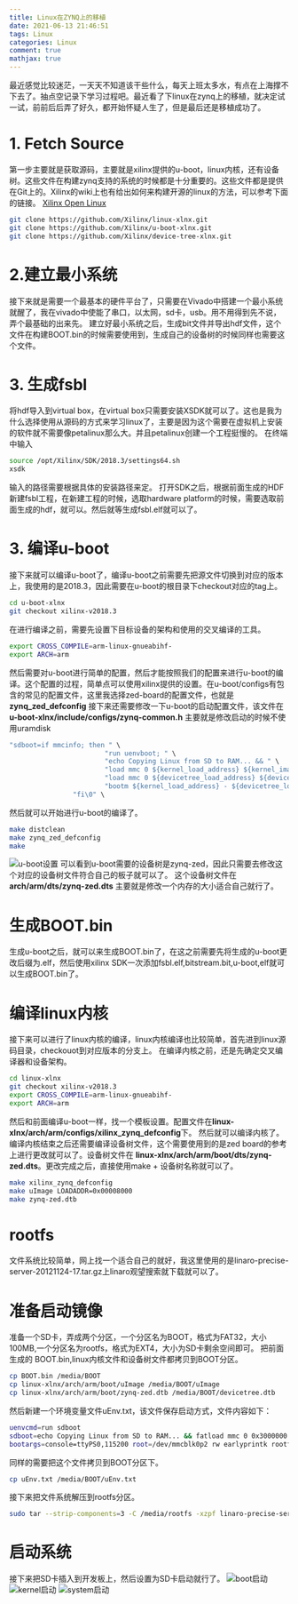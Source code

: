 ```yaml
---
title: Linux在ZYNQ上的移植
date: 2021-06-13 21:46:51
tags: Linux
categories: Linux
comment: true
mathjax: true
---
```

最近感觉比较迷茫，一天天不知道该干些什么，每天上班太多水，有点在上海撑不下去了。抽点空记录下学习过程吧。最近看了下linux在zynq上的移植，就决定试一试，前前后后弄了好久，都开始怀疑人生了，但是最后还是移植成功了。
# 1. Fetch Source
第一步主要就是获取源码，主要就是xilinx提供的u-boot，linux内核，还有设备树。这些文件在构建zynq支持的系统的时候都是十分重要的。这些文件都是提供在Git上的。Xilinx的wiki上也有给出如何来构建开源的linux的方法，可以参考下面的链接。
[Xilinx Open Linux](https://xilinx-wiki.atlassian.net/wiki/spaces/A/pages/18842156/Fetch+Sources)
```bash
git clone https://github.com/Xilinx/linux-xlnx.git
git clone https://github.com/Xilinx/u-boot-xlnx.git
git clone https://github.com/Xilinx/device-tree-xlnx.git
```
<!--more-->
# 2.建立最小系统
接下来就是需要一个最基本的硬件平台了，只需要在Vivado中搭建一个最小系统就醒了，我在vivado中使能了串口，以太网，sd卡，usb。用不用得到先不说，弄个最基础的出来先。
建立好最小系统之后，生成bit文件并导出hdf文件，这个文件在构建BOOT.bin的时候需要使用到，生成自己的设备树的时候同样也需要这个文件。
# 3. 生成fsbl
将hdf导入到virtual box，在virtual box只需要安装XSDK就可以了。这也是我为什么选择使用从源码的方式来学习linux了，主要是因为这个需要在虚拟机上安装的软件就不需要像petalinux那么大。并且petalinux创建一个工程挺慢的。
在终端中输入
```bash
source /opt/Xilinx/SDK/2018.3/settings64.sh
xsdk
```
输入的路径需要根据具体的安装路径来定。
打开SDK之后，根据前面生成的HDF新建fsbl工程，在新建工程的时候，选取hardware platform的时候，需要选取前面生成的hdf，就可以。然后就等生成fsbl.elf就可以了。

# 3. 编译u-boot
接下来就可以编译u-boot了，编译u-boot之前需要先把源文件切换到对应的版本上，我使用的是2018.3，因此需要在u-boot的根目录下checkout对应的tag上。
```bash
cd u-boot-xlnx
git checkout xilinx-v2018.3
```
在进行编译之前，需要先设置下目标设备的架构和使用的交叉编译的工具。
```bash
export CROSS_COMPILE=arm-linux-gnueabihf-
export ARCH=arm
```
然后需要对u-boot进行简单的配置，然后才能按照我们的配置来进行u-boot的编译。这个配置的过程，简单点可以使用xilinx提供的设置。在u-boot/configs有包含的常见的配置文件，这里我选择zed-board的配置文件，也就是**zynq_zed_defconfig**
接下来还需要修改一下u-boot的启动配置文件，该文件在**u-boot-xlnx/include/configs/zynq-common.h**
主要就是修改启动的时候不使用uramdisk
```c
"sdboot=if mmcinfo; then " \
                        "run uenvboot; " \
                        "echo Copying Linux from SD to RAM... && " \
                        "load mmc 0 ${kernel_load_address} ${kernel_image} && " \
                        "load mmc 0 ${devicetree_load_address} ${devicetree_image} && " \
                        "bootm ${kernel_load_address} - ${devicetree_load_address}; " \
                "fi\0" \
```
然后就可以开始进行u-boot的编译了。

```bash
make distclean
make zynq_zed_defconfig
make
```
![u-boot设置](Linux在ZYNQ上的移植/u-boot-config.png)
可以看到u-boot需要的设备树是zynq-zed，因此只需要去修改这个对应的设备树文件符合自己的板子就可以了。
这个设备树文件在 **arch/arm/dts/zynq-zed.dts**
主要就是修改一个内存的大小适合自己就行了。
# 生成BOOT.bin
生成u-boot之后，就可以来生成BOOT.bin了，在这之前需要先将生成的u-boot更改后缀为.elf，然后使用xilinx SDK一次添加fsbl.elf,bitstream.bit,u-boot,elf就可以生成BOOT.bin了。

# 编译linux内核
接下来可以进行了linux内核的编译，linux内核编译也比较简单，首先进到linux源码目录，checkouot到对应版本的分支上。
在编译内核之前，还是先确定交叉编译器和设备架构。
```bash
cd linux-xlnx
git checkout xilinx-v2018.3
export CROSS_COMPILE=arm-linux-gnueabihf-
export ARCH=arm
```
然后和前面编译u-boot一样，找一个模板设置。配置文件在**linux-xlnx/arch/arm/configs/xilinx_zynq_defconfig**下。
然后就可以编译内核了。
编译内核结束之后还需要编译设备树文件，这个需要使用到的是zed board的参考上进行更改就可以了。设备树文件在 **linux-xlnx/arch/arm/boot/dts/zynq-zed.dts**。更改完成之后，直接使用make + 设备树名称就可以了。
```bash
make xilinx_zynq_defconfig
make uImage LOADADDR=0x00008000
make zynq-zed.dtb
```

# rootfs
文件系统比较简单，网上找一个适合自己的就好，我这里使用的是linaro-precise-server-20121124-17.tar.gz上linaro观望搜索就下载就可以了。

# 准备启动镜像
准备一个SD卡，弄成两个分区，一个分区名为BOOT，格式为FAT32，大小100MB,一个分区名为rootfs，格式为EXT4，大小为SD卡剩余空间即可。
把前面生成的 BOOT.bin,linux内核文件和设备树文件都拷贝到BOOT分区。
```bash
cp BOOT.bin /media/BOOT
cp linux-xlnx/arch/arm/boot/uImage /media/BOOT/uImage
cp linux-xlnx/arch/arm/boot/zynq-zed.dtb /media/BOOT/devicetree.dtb
```
然后新建一个环境变量文件uEnv.txt，该文件保存启动方式，文件内容如下：
```bash
uenvcmd=run sdboot
sdboot=echo Copying Linux from SD to RAM... && fatload mmc 0 0x3000000 ${kernel_image} && fatload mmc 0 0x2A00000 ${devicetree_image} && if fatload mmc 0 0x2000000 ${ramdisk_image}; then bootm 0x3000000 0x2000000 0x2A00000; else bootm 0x3000000 - 0x2A00000; fi
bootargs=console=ttyPS0,115200 root=/dev/mmcblk0p2 rw earlyprintk rootfstype=ext4 rootwait

```
同样的需要把这个文件拷贝到BOOT分区下。
```bash
cp uEnv.txt /media/BOOT/uEnv.txt
```
接下来把文件系统解压到rootfs分区。
```bash
sudo tar --strip-components=3 -C /media/rootfs -xzpf linaro-precise-server-20121124-17.tar.gz
```

# 启动系统
接下来把SD卡插入到开发板上，然后设置为SD卡启动就行了。
![boot启动](Linux在ZYNQ上的移植/BOOT启动.png)
![kernel启动](Linux在ZYNQ上的移植/kernel启动.png)
![system启动](Linux在ZYNQ上的移植/system启动完成.png)